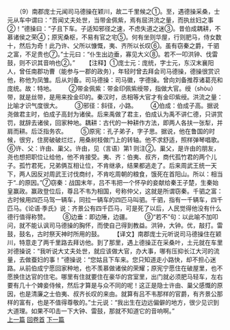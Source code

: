 　　（9）南郡庞士元闻司马德操在颖川，故二千里候之①。至，遇德操采桑，士元从车中谓曰：“吾闻丈夫处世，当带金佩紫，焉有屈洪流之量，而执丝妇之事②！”德操曰：“子且下车。子适知邪径之速，不虑失道之迷③。昔伯成耦耕，不慕诸侯之荣④；原宪桑枢，不易有官之宅⑤。何有坐则华屋，行则肥马，侍女数十，然后为奇！此乃许、父所以慷慨，夷、齐所以长叹⑥。虽有窃秦之爵，千驷之富，不足贵也⑦。”士元曰：“仆生出边垂，寡见大义⑧。若不一叩洪钟、伐雷鼓，则不识其音响也②。”
　　【注释】①庞士元：庞统，字士元，东汉末襄阳人，曾任南郡功曹（能参与一郡的政务），年轻时曾去拜会司马德操，德操很赏识他，称他为凤雏。后从刘备。司马德操：司马徽，字德操。曾向刘备推荐诸葛亮和庞统。故：特地。
　　②带金佩紫：带金印佩紫绶带，指做大官。绶（shòu）带，就是丝带，是用来拴金印的。秦汉时，丞相等大官才有金印紫绶。洪流之量：比喻才识气度很大。
　　③邪径：斜径，小路。
　　④伯成：伯成子高。据说尧做君主时，伯成子高封为诸侯。后来禹做了君主，伯成认为禹不讲仁德，只讲赏罚，就辞去诸侯，回家种地。耦耕：古代的一种耕作方法，即两人各扶一张犁，并肩而耕。后泛指务农。
　　⑤原宪：孔子弟子，字子思。据说，他在鲁国的时候，很穷，住房破破烂烂，用桑树枝做门上的转轴。他不求舒适，照样弹琴唱歌。⑥许、父：许由、巢父。许由，见（言语）第1 则注②。巢父，是许由的朋友，尧也想把职位让给他，他不肯接受。夷、齐：伯夷、叔齐，商代孤竹君的两个儿子。孤竹君死，兄弟俩互相让位，不肯继承，结果都逃走了。后来周武王统一天下，两人因反对周武王讨伐商纣，不肯吃周朝的粮食，饿死在首阳山。所以：相当于“..的原因。”⑦窃秦：战国末年，吕不韦把一个怀孕的妾献给秦王子楚，生秦始皇赢政。赢政登位后，尊吕不韦为相国，号称仲父，这就是所谓窃秦。千驷之富：古时候用四匹马驾一辆车，同拉一辆车的四匹马叫驷。千驷，指有一千辆车，四千匹马。《论语·季氏》说：齐景公有四千匹马，可是死了以后，人民觉得他没有什么德行值得称赞。
　　⑧边垂：即边陲，边疆。
　　⑨“若不”句：以此喻不加叩问，就不能认讽司马德操的胸怀，而使自己得到教益。洪钟，大钟。优，敲打。雷鼓，鼓名，古时祭天神时所用的鼓。
　　【译文】南郡庞士元听说司马德操住在颖川，特意走了两千里路去拜访他。到了那里，遇上德操正在采桑叶，土元就在车里对德操说：“我听说大丈夫处世，就应该做大官，办大事，哪有压抑长江大河的流量，去做蚕妇的事！”德操说：“您姑且下车来。您只知道走小路快，却不担心迷路。从前伯成宁愿回家种地，也不羡慕做诸侯的荣耀；原宪宁愿住在破屋里，也不愿换住达官的住宅。哪里有住就要住在豪华的宫室里，出门就必须肥马轻车，左右要有几十个婢妾侍候，然后才算是与众不同的呢！这正是隐士许由、巢父感慨的原因，也是清廉之士伯夷、叔齐长叹的来由。就算有吕不韦那样的官爵，有齐景公那样的富有，也是不值得尊敬的。”士元说：“我出生在边远偏僻的地方，很少见识到大道理。如果不叩击一下大钟、雷鼓，那就不知道它的音响啊。”
<br>[上一篇](02_008) [回卷首](02_000) [下一篇](02_010)
